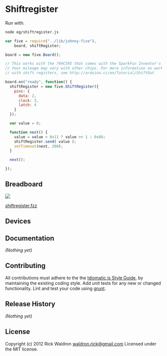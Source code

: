 # Shiftregister

Run with:
```bash
node eg/shiftregister.js
```


```javascript
var five = require("../lib/johnny-five"),
    board, shiftRegister;

board = new five.Board();

// This works with the 74HC595 that comes with the SparkFun Inventor's kit.
// Your mileage may vary with other chips. For more information on working
// with shift registers, see http://arduino.cc/en/Tutorial/ShiftOut

board.on("ready", function() {
  shiftRegister = new five.ShiftRegister({
    pins: {
      data: 2,
      clock: 3,
      latch: 4
    }
  });

  var value = 0;

  function next() {
    value = value > 0x11 ? value >> 1 : 0x88;
    shiftRegister.send( value );
    setTimeout(next, 200);
  }

  next();

});

```

## Breadboard

<img src="https://raw.github.com/rwldrn/johnny-five/master/docs/breadboard/shiftregister.png">

[shiftregister.fzz](https://github.com/rwldrn/johnny-five/blob/master/docs/breadboard/shiftregister.fzz)



## Devices




## Documentation

_(Nothing yet)_









## Contributing
All contributions must adhere to the the [Idiomatic.js Style Guide](https://github.com/rwldrn/idiomatic.js),
by maintaining the existing coding style. Add unit tests for any new or changed functionality. Lint and test your code using [grunt](https://github.com/cowboy/grunt).

## Release History
_(Nothing yet)_

## License
Copyright (c) 2012 Rick Waldron <waldron.rick@gmail.com>
Licensed under the MIT license.
